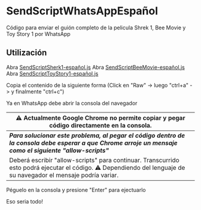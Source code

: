 # SendScriptWhatsAppEspañol

Código para enviar el guión completo de la pelicula Shrek 1, Bee Movie y Toy Story 1 por WhatsApp

## Utilización

Abra [SendScriptSherk1-español.js]([https://github.com/Matt-Fontes/SendScriptWhatsApp/blob/main/beeMovieSendScript.js](https://github.com/ChaloSC/SendScriptWhatsAppDialogosEnEspanol/blob/main/SendScriptSherk1-espa%C3%B1ol.js))
Abra [SendScriptBeeMovie-español.js]([https://github.com/Matt-Fontes/SendScriptWhatsApp/blob/main/shrekSendScript.js](https://github.com/ChaloSC/SendScriptWhatsAppDialogosEnEspanol/blob/main/SendScriptBeeMovie-espa%C3%B1ol.js))
Abra [SendScriptToyStory1-español.js]([https://github.com/Matt-Fontes/SendScriptWhatsApp/blob/main/beeMovieSendScript.js](https://github.com/ChaloSC/SendScriptWhatsAppDialogosEnEspanol/blob/main/SendScriptToyStory1-espa%C3%B1ol.js))

Copia el contenido de la siguiente forma (Click en "Raw" -> luego "ctrl+a" -> y finalmente "ctrl+c")

Ya en WhatsApp debe abrir la consola del navegador

|  ⚠️ Actualmente Google Chrome no permite copiar y pegar código directamente en la consola.|
|--|
|  ***Para solucionar este problema, al pegar el código dentro de la consola debe esperar a que Chrome arroje un mensaje como el siguiente "allow-scripts"***|
|Deberá escribir "allow-scripts" para continuar. Transcurrido esto podrá ejecutar el código. ⚠️ Dependiendo del lenguaje de su navegador el mensaje podría variar.|

Péguelo en la consola y presione "Enter" para ejectuarlo

Eso seria todo!
